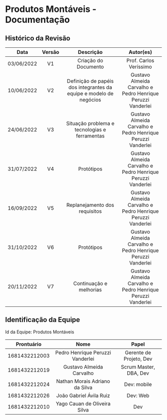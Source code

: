 # Produtos Montáveis - Documentação

## Histórico da Revisão

|    Data    | Versão |                             Descrição                              |                          Autor(es)                          |
| :--------: | :----: | :----------------------------------------------------------------: | :---------------------------------------------------------: |
| 03/06/2022 |   V1   |                        Criação do Documento                        |                   Prof. Carlos Veríssimo                    |
| 10/06/2022 |   V2   | Definição de papéis dos integrantes da equipe e modelo de negócios | Gustavo Almeida Carvalho e Pedro Henrique Peruzzi Vanderlei |
| 24/06/2022 |   V3   |           Situação problema e tecnologias e ferramentas            | Gustavo Almeida Carvalho e Pedro Henrique Peruzzi Vanderlei |
| 31/07/2022 |   V4   |                             Protótipos                             | Gustavo Almeida Carvalho e Pedro Henrique Peruzzi Vanderlei |
| 16/09/2022 |   V5   |                   Replanejamento dos requisitos                    | Gustavo Almeida Carvalho e Pedro Henrique Peruzzi Vanderlei |
| 31/10/2022 |   V6   |                             Protótipos                             | Gustavo Almeida Carvalho e Pedro Henrique Peruzzi Vanderlei |
| 20/11/2022 |   V7   |                      Continuação e melhorias                       | Gustavo Almeida Carvalho e Pedro Henrique Peruzzi Vanderlei |

## Identificação da Equipe

Id da Equipe: Produtos Montáveis

|  Prontuário   |               Nome               |          Papel          |
| :-----------: | :------------------------------: | :---------------------: |
| 1681432212003 | Pedro Henrique Peruzzi Vanderlei | Gerente de Projeto, Dev |
| 1681432212019 |     Gustavo Almeida Carvalho     | Scrum Master, DBA, Dev  |
| 1681432212024 |  Nathan Morais Adriano da Silva  |       Dev: mobile       |
| 1681432212026 |     João Gabriel Ávila Ruiz      |        Dev: Web         |
| 1681432212010 |   Yago Cauan de Oliveira Silva   |           Dev           |
